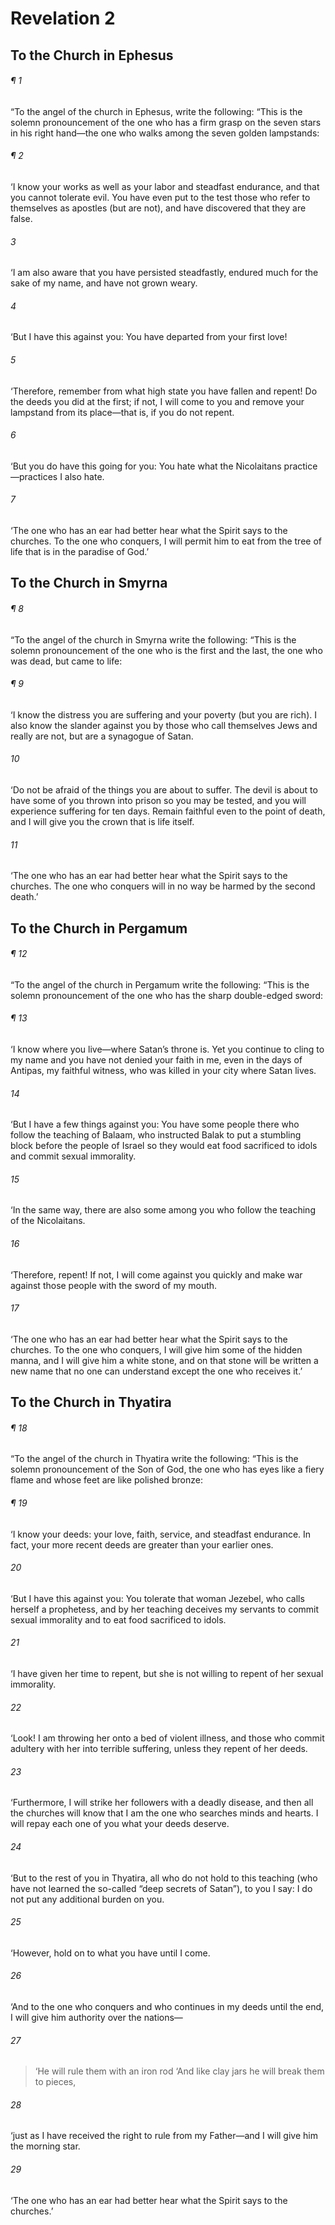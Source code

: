 # Revelation 2
## To the Church in Ephesus
###### ¶ 1
“To the angel of the church in Ephesus, write the following:
“This is the solemn pronouncement of the one who has a firm grasp on the seven stars in his right hand—the one who walks among the seven golden lampstands:
###### ¶ 2
‘I know your works as well as your labor and steadfast endurance, and that you cannot tolerate evil. You have even put to the test those who refer to themselves as apostles (but are not), and have discovered that they are false.
###### 3
‘I am also aware that you have persisted steadfastly, endured much for the sake of my name, and have not grown weary.
###### 4
‘But I have this against you: You have departed from your first love!
###### 5
‘Therefore, remember from what high state you have fallen and repent! Do the deeds you did at the first; if not, I will come to you and remove your lampstand from its place—that is, if you do not repent.
###### 6
‘But you do have this going for you: You hate what the Nicolaitans practice—practices I also hate.
###### 7
‘The one who has an ear had better hear what the Spirit says to the churches. To the one who conquers, I will permit him to eat from the tree of life that is in the paradise of God.’
## To the Church in Smyrna
###### ¶ 8
“To the angel of the church in Smyrna write the following:
“This is the solemn pronouncement of the one who is the first and the last, the one who was dead, but came to life:
###### ¶ 9
‘I know the distress you are suffering and your poverty (but you are rich). I also know the slander against you by those who call themselves Jews and really are not, but are a synagogue of Satan.
###### 10
‘Do not be afraid of the things you are about to suffer. The devil is about to have some of you thrown into prison so you may be tested, and you will experience suffering for ten days. Remain faithful even to the point of death, and I will give you the crown that is life itself.
###### 11
‘The one who has an ear had better hear what the Spirit says to the churches. The one who conquers will in no way be harmed by the second death.’
## To the Church in Pergamum
###### ¶ 12
“To the angel of the church in Pergamum write the following:
“This is the solemn pronouncement of the one who has the sharp double-edged sword:
###### ¶ 13
‘I know where you live—where Satan’s throne is. Yet you continue to cling to my name and you have not denied your faith in me, even in the days of Antipas, my faithful witness, who was killed in your city where Satan lives.
###### 14
‘But I have a few things against you: You have some people there who follow the teaching of Balaam, who instructed Balak to put a stumbling block before the people of Israel so they would eat food sacrificed to idols and commit sexual immorality.
###### 15
‘In the same way, there are also some among you who follow the teaching of the Nicolaitans.
###### 16
‘Therefore, repent! If not, I will come against you quickly and make war against those people with the sword of my mouth.
###### 17
‘The one who has an ear had better hear what the Spirit says to the churches. To the one who conquers, I will give him some of the hidden manna, and I will give him a white stone, and on that stone will be written a new name that no one can understand except the one who receives it.’
## To the Church in Thyatira
###### ¶ 18
“To the angel of the church in Thyatira write the following:
“This is the solemn pronouncement of the Son of God, the one who has eyes like a fiery flame and whose feet are like polished bronze:
###### ¶ 19
‘I know your deeds: your love, faith, service, and steadfast endurance. In fact, your more recent deeds are greater than your earlier ones.
###### 20
‘But I have this against you: You tolerate that woman Jezebel, who calls herself a prophetess, and by her teaching deceives my servants to commit sexual immorality and to eat food sacrificed to idols.
###### 21
‘I have given her time to repent, but she is not willing to repent of her sexual immorality.
###### 22
‘Look! I am throwing her onto a bed of violent illness, and those who commit adultery with her into terrible suffering, unless they repent of her deeds.
###### 23
‘Furthermore, I will strike her followers with a deadly disease, and then all the churches will know that I am the one who searches minds and hearts. I will repay each one of you what your deeds deserve.
###### 24
‘But to the rest of you in Thyatira, all who do not hold to this teaching (who have not learned the so-called “deep secrets of Satan”), to you I say: I do not put any additional burden on you.
###### 25
‘However, hold on to what you have until I come.
###### 26
‘And to the one who conquers and who continues in my deeds until the end, I will give him authority over the nations—
###### 27
> ‘He will rule them with an iron rod
> ‘And like clay jars he will break them to pieces,
###### 28
‘just as I have received the right to rule from my Father—and I will give him the morning star.
###### 29
‘The one who has an ear had better hear what the Spirit says to the churches.’
